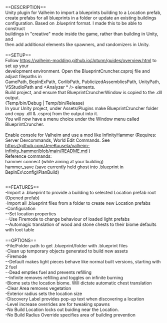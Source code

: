 
==DESCRIPTION==<br/>
Unity plugin for Valheim to import a blueprints building to a Location prefab,<br/>
create prefabs for all blueprints in a folder or update an existing buildings<br/>
configuration. Based on .blueprint format. I made this to be able to construct<br/>
buildings in "creative" mode inside the game, rather than building in Unity, and<br/>
then add additional elements like spawners, and randomizers in Unity.<br/>
<br/>
==SETUP==<br/>
Follow https://valheim-modding.github.io/Jotunn/guides/overview.html to set up your<br/>
development environment. Open the BlueprintCruncher.csproj file and adjust filepaths in<br/>
GamePath, BepInExPath, CorlibPath, PublicizedAssembliesPath, UnityPath, VSStudioPath
and <Analyzer * /> elements.<br/>
Build project, and ensure that BlueprintCruncherWindow is copied to the .dll output.<br/>
(Temp/bin/Debug | Temp/bin/Release)<br/>
In your Unity project, under Assets/Plugins make BlueprintCruncher folder and copy
.dll & .csproj from the output into it.<br/>
You will now have a menu choice under the Window menu called BlueprintCruncher.<br/>
<br/>
Enable console for Valheim and use a mod like InfinityHammer (Requires: Server Devcommands,
World Edit Commands. See https://github.com/JereKuusela/valheim-infinity_hammer/blob/main/README.md )<br/>
  Reference commands:<br/>
  hammer connect (while aiming at your building)<br/>
  hammer_save <filename> (save currently held ghost into .blueprint in BepInEx\config\PlanBuild)<br/>
<br/>

==FEATURES==<br/>
-Import a .blueprint to provide a building to selected Location prefab root (Opened prefab)<br/>
-Import all .blueprint files from a folder to create new Location prefabs<br/>
-Configuration<br/>
--Set location properties<br/>
--Use Firemode to change behaviour of loaded light prefabs<br/>
--Automagic translation of wood and stone chests to their biome defaults with loot table<br/>
<br/>
==OPTIONS==<br/>
-File/Folder path to get .blueprint/folder with .blueprint files<br/>
-Clean up temporary objects generated to build new assets<br/>
-Firemode<br/>
--Default makes light pieces behave like normal built versions, starting with 2 fuel<br/>
--Dead empties fuel and prevents refilling<br/>
--Infinite removes refilling and toggles on infinite burning<br/>
-Biome sets the location biome. Will dictate automatic chest translation<br/>
-Clear Area removes vegetation<br/>
-Exterior radius sets the location size<br/>
-Discovery Label provides pop-up text when discovering a location<br/>
-Level increase overrides are for tweaking spawns<br/>
-No Build Location locks out buiding near the Location.<br/>
-No Build Radius Override specifies area of building prevention<br/>